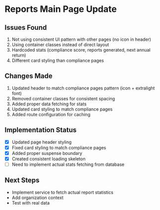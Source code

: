 # Reports Main Page Update

## Issues Found
1. Not using consistent UI pattern with other pages (no icon in header)
2. Using container classes instead of direct layout
3. Hardcoded stats (compliance score, reports generated, next annual return)
4. Different card styling than compliance pages

## Changes Made
1. Updated header to match compliance pages pattern (icon + extralight font)
2. Removed container classes for consistent spacing
3. Added proper data fetching for stats
4. Updated card styling to match compliance pages
5. Added route configuration for caching

## Implementation Status
- [x] Updated page header styling
- [x] Fixed card styling to match compliance pages
- [x] Added proper suspense boundary
- [x] Created consistent loading skeleton
- [ ] Need to implement actual stats fetching from database

## Next Steps
- Implement service to fetch actual report statistics
- Add organization context
- Test with real data